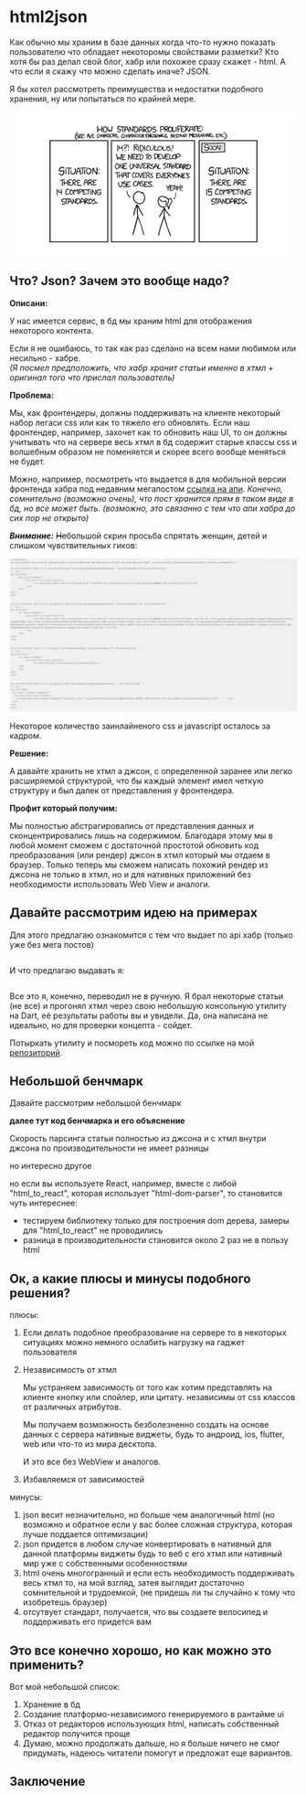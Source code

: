 # html2json

Как обычно мы храним в базе данных когда что-то нужно показать пользователю что обладает некоторомы свойствами разметки? Кто хотя бы раз делал свой блог, хабр или похожее сразу скажет - html. А что если я скажу что можно сделать иначе? JSON.

Я бы хотел рассмотреть преимущества и недостатки подобного хранения, ну или попытаться по крайней мере.

![Мем](./img/standarts_mem.jpg)

## Что? Json? Зачем это вообще надо?

**Описани:**

У нас имеется сервис, в бд мы храним html для отображения некоторого контента. 

Если я не ошибаюсь, то так как раз сделано на всем нами любимом или несильно - хабре. \
*(Я посмел предположить, что хабр хранит статьи именно в хтмл + оригинал того что прислал пользователь)*

**Проблема:**

Мы, как фронтендеры, должны поддерживать на клиенте некоторый набор легаси css или как то тяжело его обновлять.
Если наш фронтендер, например, захочет как то обновить наш UI, то он должны учитывать что на сервере весь хтмл в бд содержит старые классы css и волшебным образом не поменяется и скорее всего вообще меняться не будет.

Можно, например, посмотреть что выдается в для мобильной версии фронтенда хабра под недавним мегапостом [ссылка на апи](https://m.habr.com/kek/v2/articles/522630/). *Конечно, сомнительно (возможно очень), что пост хранится прям в таком виде в бд, но все может быть. (возможно, это связанно с тем что апи хабра до сих пор не открыто)*

***Внимание:*** ~~Не~~большой скрин просьба спрятать женщин, детей и слишком чувствительных гиков:

![Big article](./img/big_article.png)

Некоторое количество заинлайненого css и javascript осталось за кадром.

**Решение:**

А давайте хранить не хтмл а джсон, с определенной заранее или легко расширяемой структурой, что бы каждый элемент имел четкую структуру и был далек от представления у фронтендера.

**Профит который получим:**

Мы полностью абстрагировались от представления данных и сконцентрировались лишь на содержимом. Благодаря этому мы в любой момент сможем с достаточной простотой обновить код преобразования (или рендер) джсон в хтмл который мы отдаем в браузер. Только теперь мы сможем написать похожий рендер из джсона не только в хтмл, но и для нативных приложений без необходимости использовать Web View и аналоги.

## Давайте рассмотрим идею на примерах

Для этого предлагаю ознакомится с тем что выдает по api хабр (только уже без мега постов)

```html

```

И что предлагаю выдавать я:

```json

```

Все это я, конечно, переводил не в ручную. Я брал некоторые статьи (не все) и прогонял хтмл через свою небольшую консольную утилиту на Dart, её результаты работы  вы и увидели. Да, она написана не идеально, но для проверки концепта - сойдет.

Потыркать утилиту и посмореть код можно по ссылке на мой [репозиторий](https://github.com/avdosev/html2json).

## Небольшой бенчмарк

Давайте рассмотрим небольшой бенчмарк

**далее тут код бенчмарка и его объяснение**

Скорость парсинга статьи полностью из джсона и с хтмл внутри джсона по производительности не имеет разницы

но интересно другое
 
но если вы используете React, например, вместе с либой "html_to_react", которая использует "html-dom-parser", то становится чуть интереснее:

* тестируем библиотеку только для построения dom дерева, замеры для "html_to_react" не проводились
* разница в производительности становится около 2 раз не в пользу html

## Ок, а какие плюсы и минусы подобного решения?

плюсы:
1. Если делать подобное преобразование на сервере то в некоторых ситуациях можно немного ослабить нагрузку на гаджет пользователя
1. Независимость от хтмл
    
    Мы устраняем зависимость от того как хотим представлять на клиенте кнопку или спойлер, или цитату. независимы от css классов от различных атрибутов.

    Мы получаем возможность безболезненно создать на основе данных с сервера нативные виджеты, будь то андроид, ios, flutter, web или что-то из мира десктопа.

    И это все без WebView и аналогов.

1. Избавляемся от зависимостей

минусы:
1. json весит незначительно, но больше чем аналогичный html (но возможно и обратное если у вас более сложная структура, которая лучше поддается оптимизации)
1. json придется в любом случае конвертировать в нативный для данной платформы виджеты будь то веб с его хтмл или нативный мир уже с собственными особенностями
1. html очень многогранный и если есть необходимость поддерживать весь хтмл то, на мой взгляд, затея выглядит достаточно сомнительной и трудоемкой, (не придешь ли ты случайно к тому что изобретешь браузер)
1. отсутвует стандарт, получается, что вы создаете велосипед и поддерживать его придется вам

## Это все конечно хорошо, но как можно это применить?

Вот мой небольшой список:

1. Хранение в бд
1. Создание платформо-независимого генерируемого в рантайме ui
1. Отказ от редакторов использующих html, написать собственный редактор получится проще
1. Думаю, можно продолжать дальше, но я больше ничего не смог придумать, надеюсь читатели помогут и предложат еще вариантов.

## Заключение

